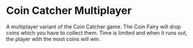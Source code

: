 # Coin Catcher Multiplayer

A multiplayer variant of the Coin Catcher game. The Coin Fairy will drop coins which you have to collect them. Time is limited and when it runs out, the player with the most coins will win.
